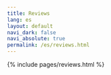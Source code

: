 ```yaml
---
title: Reviews
lang: es
layout: default
navi_dark: false
navi_absolute: true
permalink: /es/reviews.html
---
```


{% include pages/reviews.html %}
